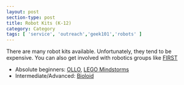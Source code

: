 ```yaml
---
layout: post
section-type: post
title: Robot Kits (K-12)
category: Category
tags: [ 'service', 'outreach','geek101','robots' ]
---
```

There are many robot kits available. Unfortunately, they tend to be expensive. You can also get involved with robotics groups like [FIRST](http://www.usfirst.org/)

- Absolute beginners: [OLLO](http://www.robotis.com/xe/ollo_en), [LEGO Mindstorms](http://mindstorms.lego.com/en-us/Default.aspx)
- Intermediate/Advanced: [Bioloid](http://www.robotis.com/xe/BIOLOID_main_en)
